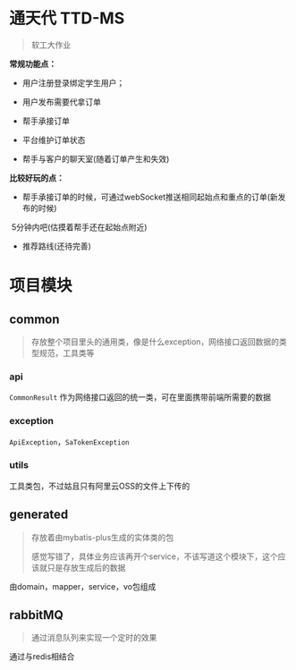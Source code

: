 # 通天代 TTD-MS

> 软工大作业

**常规功能点：**

- 用户注册登录绑定学生用户；

- 用户发布需要代拿订单

- 帮手承接订单

- 平台维护订单状态
- 帮手与客户的聊天室(随着订单产生和失效)

**比较好玩的点：**

- 帮手承接订单的时候，可通过webSocket推送相同起始点和重点的订单(新发布的时候)

​		5分钟内吧(估摸着帮手还在起始点附近)

- 推荐路线(还待完善)



# 项目模块

## common

> 存放整个项目里头的通用类，像是什么exception，网络接口返回数据的类型规范，工具类等

### api

`CommonResult` 作为网络接口返回的统一类，可在里面携带前端所需要的数据

### exception

`ApiException`，`SaTokenException`

### utils

工具类包，不过姑且只有阿里云OSS的文件上下传的

## generated

> 存放着由mybatis-plus生成的实体类的包
>
> 感觉写错了，具体业务应该再开个service，不该写道这个模块下，这个应该就只是存放生成后的数据

由domain，mapper，service，vo包组成

## rabbitMQ

> 通过消息队列来实现一个定时的效果

通过与redis相结合
